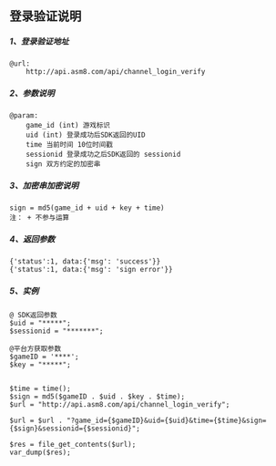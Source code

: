 ## 登录验证说明

##### 1、登录验证地址

```
@url:
    http://api.asm8.com/api/channel_login_verify
```

##### 2、参数说明

```
@param:
    game_id (int) 游戏标识
    uid (int) 登录成功后SDK返回的UID
    time 当前时间 10位时间戳
    sessionid 登录成功之后SDK返回的 sessionid
    sign 双方约定的加密串
```

##### 3、加密串加密说明

```
sign = md5(game_id + uid + key + time)
注： + 不参与运算
```

##### 4、返回参数

```
{'status':1, data:{'msg': 'success'}}
{'status':1, data:{'msg': 'sign error'}}
```



##### 5、实例

```
@ SDK返回参数
$uid = "*****";
$sessionid = "*******";

@平台方获取参数
$gameID = '****';
$key = "*****";


$time = time();
$sign = md5($gameID . $uid . $key . $time);
$url = "http://api.asm8.com/api/channel_login_verify";

$url = $url . "?game_id={$gameID}&uid={$uid}&time={$time}&sign={$sign}&sessionid={$sessionid}";

$res = file_get_contents($url);
var_dump($res);
```



